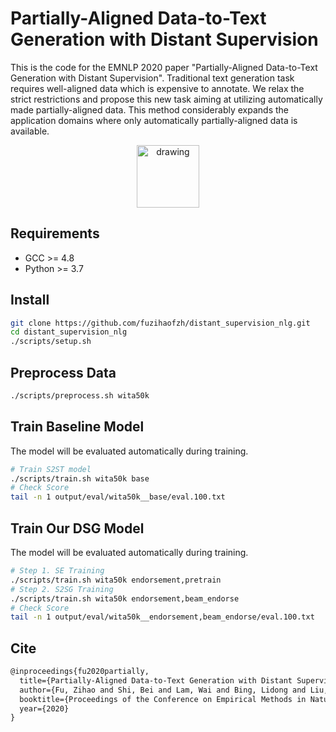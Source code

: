 # Partially-Aligned Data-to-Text Generation with Distant Supervision
This is the code for the EMNLP 2020 paper "Partially-Aligned Data-to-Text Generation with Distant Supervision". Traditional text generation task requires well-aligned data which is expensive to annotate. We relax the strict restrictions and propose this new task aiming at utilizing automatically made partially-aligned data. This method considerably expands the application domains where only automatically partially-aligned data is available.

<center>
<img src="https://user-images.githubusercontent.com/1419566/94226467-40420800-ff2a-11ea-9fa7-70141d3efe82.png" alt="drawing" style="width:100px;"/>
</center>



## Requirements
- GCC >= 4.8
- Python >= 3.7

## Install 
```bash
git clone https://github.com/fuzihaofzh/distant_supervision_nlg.git
cd distant_supervision_nlg
./scripts/setup.sh
```

## Preprocess Data
```bash
./scripts/preprocess.sh wita50k
```

## Train Baseline Model
The model will be evaluated automatically during training.
```bash
# Train S2ST model
./scripts/train.sh wita50k base
# Check Score
tail -n 1 output/eval/wita50k__base/eval.100.txt
```

## Train Our DSG Model
The model will be evaluated automatically during training.
```bash
# Step 1. SE Training
./scripts/train.sh wita50k endorsement,pretrain
# Step 2. S2SG Training
./scripts/train.sh wita50k endorsement,beam_endorse
# Check Score
tail -n 1 output/eval/wita50k__endorsement,beam_endorse/eval.100.txt
```
## Cite 

```latex
@inproceedings{fu2020partially,
  title={Partially-Aligned Data-to-Text Generation with Distant Supervision},
  author={Fu, Zihao and Shi, Bei and Lam, Wai and Bing, Lidong and Liu, Zhiyuan},
  booktitle={Proceedings of the Conference on Empirical Methods in Natural Language Processing (EMNLP)},
  year={2020}
}
```